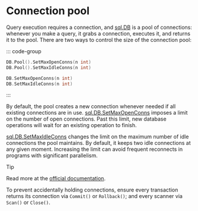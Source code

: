 # Connection pool

Query execution requires a connection, and [sql.DB](https://pkg.go.dev/database/sql#DB) is a pool of connections: whenever you make a query, it grabs a connection, executes it, and returns it to the pool.
There are two ways to control the size of the connection pool:

::: code-group
```go [sqlz.DB]
DB.Pool().SetMaxOpenConns(n int)
DB.Pool().SetMaxIdleConns(n int)
```

```go [sql.DB]
DB.SetMaxOpenConns(n int)
DB.SetMaxIdleConns(n int)
```
:::

By default, the pool creates a new connection whenever needed if all existing connections are in use.
[sql.DB.SetMaxOpenConns](https://pkg.go.dev/database/sql#DB.SetMaxOpenConns) imposes a limit on the number of open connections. Past this limit, new database operations will wait for an existing operation to finish.

[sql.DB.SetMaxIdleConns](https://pkg.go.dev/database/sql#DB.SetMaxIdleConns) changes the limit on the maximum number of idle connections the pool maintains.
By default, it keeps two idle connections at any given moment. Increasing the limit can avoid frequent reconnects in programs with significant parallelism.

> [!TIP]
> Read more at the [official documentation](https://go.dev/doc/database/manage-connections).

To prevent accidentally holding connections, ensure every transaction returns its connection via `Commit()` or `Rollback()`;
and every scanner via `Scan()` or `Close()`.
